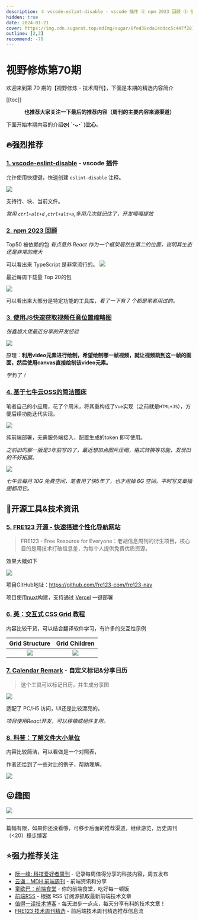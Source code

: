```yaml
---
description: ① vscode-eslint-disable - vscode 插件 ② npm 2023 回顾 ③ 使用JS快速获取视频任意位置缩略图 ④ 基于七牛云OSS的简洁图床 ⑤ FRE123 开源 - 快速搭建个性化导航网站 ⑥ 英：交互式 CSS Grid 教程 ⑦ Calendar Remark - 自定义标记&分享日历 ⑧ 科普：了解文件大小单位
hidden: true
date: 2024-01-21
cover: https://img.cdn.sugarat.top/mdImg/sugar/0fed38cda14ddcc5c447f281dc0de7d8
outline: [2,3]
recommend: -70
---
```


# 视野修炼第70期

欢迎来到第 70 期的【视野修炼 - 技术周刊】，下面是本期的精选内容简介

[[toc]]

<center>

**​也推荐大家关注一下最后的推荐内容（周刊的主要内容来源渠道）**
</center>

下面开始本期内容的介绍**ღ( ´･ᴗ･` )比心**。
## 🔥强烈推荐
### [1. vscode-eslint-disable](https://github.com/lvjiaxuan/vscode-eslint-disable) - vscode 插件

允许使用快捷键，快速创建 `eslint-disable` 注释。

![](https://img.cdn.sugarat.top/mdImg/sugar/3d22d5b996b698ffb45d91fb2ee72780)

支持行、块、当前文件。

*常用 `ctrl+alt+d` ,`ctrl+alt+a`,多用几次就记住了，开发嘎嘎提效*

### [2. npm 2023 回顾](https://socket.dev/blog/2023-npm-retrospective)

Top50 被依赖的包 *有点意外 React 作为一个框架居然在第二的位置，说明其生态还是非常的庞大*

可以看出来 TypeScript 是非常流行的。
![](https://img.cdn.sugarat.top/mdImg/sugar/fd3b2d46d56ffed1e230afda94d14a3f)

最近每周下载量 Top 20的包

![](https://img.cdn.sugarat.top/mdImg/sugar/04152eec6a2f0705e0f2090d4793f254)

可以看出来大部分是特定功能的工具库，*看了一下有 7 个都是笔者用过的。*

### [3. 使用JS快速获取视频任意位置缩略图](https://www.zhangxinxu.com/wordpress/2024/01/js-get-video-thumb-poster/)

*张鑫旭大佬最近分享的开发经验*

![](https://img.cdn.sugarat.top/mdImg/sugar/13fccf94c00b4c78ce4a83f35ba845df)

原理：**利用video元素进行绘制，希望绘制哪一帧视频，就让视频跳到这一帧的画面，然后使用canvas直接绘制该video元素。**

*学到了！*

### [4. 基于七牛云OSS的简洁图床](https://github.com/ATQQ/image-bed-qiniu/tree/master/packages/client)

笔者自己的小应用，花了个周末，将其重构成了`Vue`实现（之前就是`HTML+JS`），方便后续功能迭代实现。

![](https://img.cdn.sugarat.top/mdImg/sugar/529ea03443ee4a5b11a474fee9f52019)

纯前端部署，无需服务端接入，配置生成的token 即可使用。

*之前旧的那一版是3年前写的了，最近想加点图片压缩，格式转换等功能，发现旧的不好拓展。*

![](https://img.cdn.sugarat.top/mdImg/sugar/3b2b88896362f7da2c00510013365142)

*七牛云每月 10G 免费空间，笔者用了快5年了，也才用掉 6G 空间。平时写文章插图都用它。*

## 🔧开源工具&技术资讯
### [5. FRE123 开源 - 快速搭建个性化导航网站](https://mp.weixin.qq.com/s/NEqY1Qb4dyJDhdtlYxjmaA)

>FRE123 - Free Resource for Everyone：老胡信息周刊的衍生项目，核心目的是用技术打破信息差，为每个人提供免费优质资源。

效果大概如下

![](https://img.cdn.sugarat.top/mdImg/sugar/84ed3f7120b9da0663ed5060dea917ca)

项目GitHub地址：https://github.com/fre123-com/fre123-nav

项目使用[nuxt](https://www.nuxtjs.cn/)构建，支持通过 [Vercel](https://vercel.com/) 一键部署

### [6. 英：交互式 CSS Grid 教程](https://www.joshwcomeau.com/css/interactive-guide-to-grid/)

内容比较干货，可以结合翻译软件学习，有许多的交互性示例

|                                Grid Structure                                 |                                 Grid Children                                 |
| :---------------------------------------------------------------------------: | :---------------------------------------------------------------------------: |
| ![](https://img.cdn.sugarat.top/mdImg/sugar/b9e32b056adfa4d46e187623fe9846e7) | ![](https://img.cdn.sugarat.top/mdImg/sugar/428c0984a2e19c339fd63ef9f16d1b48) |

### [7. Calendar Remark](https://xym.craft.me/qxAl6skGDFeVsR) - 自定义标记&分享日历
>这个工具可以标记日历，并生成分享图

![](https://img.cdn.sugarat.top/mdImg/sugar/36e3c59e3f7e1176e4cf24d85636a96d)

适配了 PC/H5 访问，UI还是比较漂亮的。

*项目使用React开发，可以移植成组件复用。*

### [8. 科普：了解文件大小单位](https://mp.weixin.qq.com/s/rXDfYa_tCXcWe7W73Gv2TA)

内容比较简洁，可以看做是一个对照表，

作者还给到了一些对比的例子，帮助理解。

![](https://img.cdn.sugarat.top/mdImg/sugar/79f036685563614f165761e5407668ee)

## 😛趣图
![](https://img.cdn.sugarat.top/mdImg/sugar/ac29fb4cec69c0499488c4e166446289)

---

篇幅有限，如果你还没看够，可移步后面的推荐渠道，继续游览，历史周刊（<20）[移步博客](https://sugarat.top/weekly/index.html)

## ⭐️强力推荐关注
* [阮一峰: 科技爱好者周刊](https://www.ruanyifeng.com/blog/archives.html) - 记录每周值得分享的科技内容，周五发布
* [云谦：MDH 前端周刊](https://mdhweekly.com/) - 前端资讯和分享
* [童欧巴：前端食堂](https://github.com/Geekhyt/weekly) - 你的前端食堂，吃好每一顿饭
* [前端RSS](https://fed.chanceyu.com/) - 根据 RSS 订阅源抓取最新前端技术文章
* [值得一读技术博客](https://daily-blog.chlinlearn.top/) - 每天进步一点点，每天分享有料的技术文章！
* [FRE123 技术周刊精选](https://www.fre123.com/weekly) - 前后端技术周刊精选推荐信息流